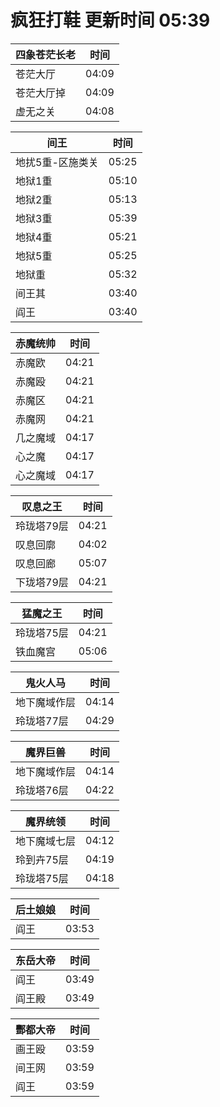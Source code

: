 # 疯狂打鞋 更新时间 05:39

| 四象苍茫长老   | 时间    |
|--------|-------|
| 苍茫大厅 | 04:09 |
| 苍茫大厅掉 | 04:09 |
| 虚无之关 | 04:08 |

| 间王   | 时间    |
|--------|-------|
| 地扰5重-区施类关 | 05:25 |
| 地狱1重 | 05:10 |
| 地狱2重 | 05:13 |
| 地狱3重 | 05:39 |
| 地狱4重 | 05:21 |
| 地狱5重 | 05:25 |
| 地狱重 | 05:32 |
| 间王其 | 03:40 |
| 阎王 | 03:40 |

| 赤魔统帅   | 时间    |
|--------|-------|
| 赤魔欧 | 04:21 |
| 赤魔殴 | 04:21 |
| 赤魔区 | 04:21 |
| 赤魔网 | 04:21 |
| 几之魔域 | 04:17 |
| 心之魔 | 04:17 |
| 心之魔域 | 04:17 |

| 叹息之王   | 时间    |
|--------|-------|
| 玲珑塔79层 | 04:21 |
| 叹息回廓 | 04:02 |
| 叹息回廊 | 05:07 |
| 下珑塔79层 | 04:21 |

| 猛魔之王   | 时间    |
|--------|-------|
| 玲珑塔75层 | 04:21 |
| 铁血魔宫 | 05:06 |

| 鬼火人马   | 时间    |
|--------|-------|
| 地下魔域作层 | 04:14 |
| 玲珑塔77层 | 04:29 |

| 魔界巨兽   | 时间    |
|--------|-------|
| 地下魔域作层 | 04:14 |
| 玲珑塔76层 | 04:22 |

| 魔界统领   | 时间    |
|--------|-------|
| 地下魔域七层 | 04:12 |
| 玲到卉75层 | 04:19 |
| 玲珑塔75层 | 04:18 |

| 后土娘娘   | 时间    |
|--------|-------|
| 阎王 | 03:53 |

| 东岳大帝   | 时间    |
|--------|-------|
| 阎王 | 03:49 |
| 阎王殿 | 03:49 |

| 酆都大帝   | 时间    |
|--------|-------|
| 画王殴 | 03:59 |
| 间王网 | 03:59 |
| 阎王 | 03:59 |